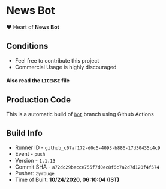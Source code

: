 # News Bot

❤️ Heart of **News Bot**

## Conditions

-   Feel free to contribute this project
-   Commercial Usage is highly discouraged

#### Also read the `LICENSE` file


## Production Code
This is a automatic build of [`bot`](https://github.com/zyrouge/news-discord/tree/bot) branch using Github Actions
## Build Info
* Runner ID - `github_c07af172-d0c5-4093-b886-17d30435c4c9`
* Event - `push`
* Version - `1.1.13`
* Commit SHA - `a72dc29becce755f7d0ec8f6c7a2d7d120f4f574`
* Pusher: `zyrouge`
* Time of Built: **10/24/2020, 06:10:04 (IST)**